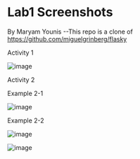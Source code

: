 # Lab1 Screenshots
By Maryam Younis
--This repo is a clone of https://github.com/miguelgrinberg/flasky

Activity 1

![image](https://github.com/maryamyounis/ECE444-F2023-LAB1/assets/102765727/1bc9d335-d996-4882-ac05-46f6aad794bc)

Activity 2

Example 2-1

![image](https://github.com/maryamyounis/ECE444-F2023-LAB1/assets/102765727/6a2fb1d6-02c7-475b-a5d2-c7ca1c761775)


Example 2-2

![image](https://github.com/maryamyounis/ECE444-F2023-LAB1/assets/102765727/d2229244-caf8-4648-9fba-d6632d145b9c)

![image](https://github.com/maryamyounis/ECE444-F2023-LAB1/assets/102765727/39da7354-5080-4ca1-aa46-15b04c39bb88)
